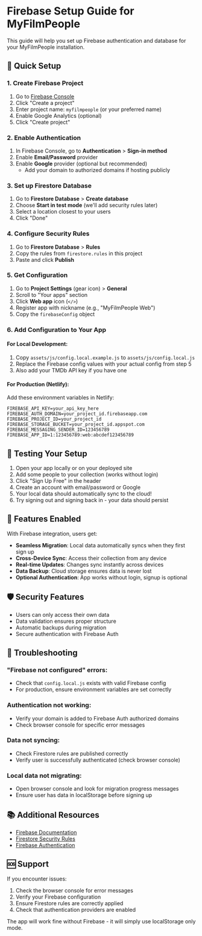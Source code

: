 # Firebase Setup Guide for MyFilmPeople

This guide will help you set up Firebase authentication and database for your MyFilmPeople installation.

## 🚀 Quick Setup

### 1. Create Firebase Project

1. Go to [Firebase Console](https://console.firebase.google.com/)
2. Click "Create a project"
3. Enter project name: `myfilmpeople` (or your preferred name)
4. Enable Google Analytics (optional)
5. Click "Create project"

### 2. Enable Authentication

1. In Firebase Console, go to **Authentication** > **Sign-in method**
2. Enable **Email/Password** provider
3. Enable **Google** provider (optional but recommended)
   - Add your domain to authorized domains if hosting publicly

### 3. Set up Firestore Database

1. Go to **Firestore Database** > **Create database**
2. Choose **Start in test mode** (we'll add security rules later)
3. Select a location closest to your users
4. Click "Done"

### 4. Configure Security Rules

1. Go to **Firestore Database** > **Rules**
2. Copy the rules from `firestore.rules` in this project
3. Paste and click **Publish**

### 5. Get Configuration

1. Go to **Project Settings** (gear icon) > **General**
2. Scroll to "Your apps" section
3. Click **Web app** icon (`</>`)
4. Register app with nickname (e.g., "MyFilmPeople Web")
5. Copy the `firebaseConfig` object

### 6. Add Configuration to Your App

#### For Local Development:
1. Copy `assets/js/config.local.example.js` to `assets/js/config.local.js`
2. Replace the Firebase config values with your actual config from step 5
3. Also add your TMDb API key if you have one

#### For Production (Netlify):
Add these environment variables in Netlify:
```
FIREBASE_API_KEY=your_api_key_here
FIREBASE_AUTH_DOMAIN=your_project_id.firebaseapp.com  
FIREBASE_PROJECT_ID=your_project_id
FIREBASE_STORAGE_BUCKET=your_project_id.appspot.com
FIREBASE_MESSAGING_SENDER_ID=123456789
FIREBASE_APP_ID=1:123456789:web:abcdef123456789
```

## 🎯 Testing Your Setup

1. Open your app locally or on your deployed site
2. Add some people to your collection (works without login)
3. Click "Sign Up Free" in the header
4. Create an account with email/password or Google
5. Your local data should automatically sync to the cloud!
6. Try signing out and signing back in - your data should persist

## 🔧 Features Enabled

With Firebase integration, users get:

- **Seamless Migration**: Local data automatically syncs when they first sign up
- **Cross-Device Sync**: Access their collection from any device
- **Real-time Updates**: Changes sync instantly across devices
- **Data Backup**: Cloud storage ensures data is never lost
- **Optional Authentication**: App works without login, signup is optional

## 🛡️ Security Features

- Users can only access their own data
- Data validation ensures proper structure
- Automatic backups during migration
- Secure authentication with Firebase Auth

## 🚨 Troubleshooting

### "Firebase not configured" errors:
- Check that `config.local.js` exists with valid Firebase config
- For production, ensure environment variables are set correctly

### Authentication not working:
- Verify your domain is added to Firebase Auth authorized domains
- Check browser console for specific error messages

### Data not syncing:
- Check Firestore rules are published correctly
- Verify user is successfully authenticated (check browser console)

### Local data not migrating:
- Open browser console and look for migration progress messages
- Ensure user has data in localStorage before signing up

## 📚 Additional Resources

- [Firebase Documentation](https://firebase.google.com/docs)
- [Firestore Security Rules](https://firebase.google.com/docs/firestore/security/get-started)
- [Firebase Authentication](https://firebase.google.com/docs/auth)

## 🆘 Support

If you encounter issues:
1. Check the browser console for error messages
2. Verify your Firebase configuration
3. Ensure Firestore rules are correctly applied
4. Check that authentication providers are enabled

The app will work fine without Firebase - it will simply use localStorage only mode.
